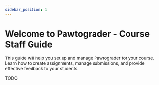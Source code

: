```yaml
---
sidebar_position: 1
---
```


# Welcome to Pawtograder - Course Staff Guide

This guide will help you set up and manage Pawtograder for your course. Learn how to create assignments, manage submissions, and provide effective feedback to your students.

TODO
